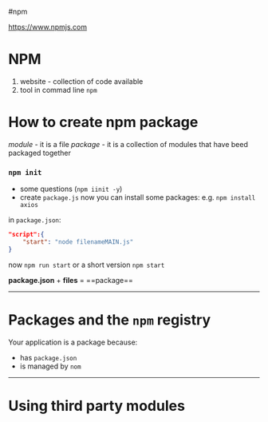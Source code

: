 #npm 

https://www.npmjs.com

# NPM
1. website - collection of code available 
2. tool in commad line `npm`


# How to create npm package

*module* - it is a file
*package* - it is a collection of modules that have beed packaged together

### `npm init` 
- some questions  (`npm iinit -y`)
- create `package.js`
now you can install some packages:
e.g. `npm install axios`

in `package.json`:
```json
"script":{
	"start": "node filenameMAIN.js"
}
```
now `npm run start` or a short version `npm start`

**package.json** + **files** = ==package==

---
# Packages and the `npm` registry

Your application is a package because:
- has `package.json`
- is managed by `nom`

-----
# Using third party modules





























